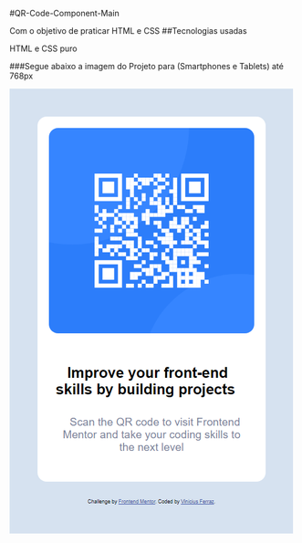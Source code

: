 #QR-Code-Component-Main

Com o objetivo de praticar HTML e CSS ##Tecnologias usadas

HTML e CSS puro

###Segue abaixo a imagem do Projeto para (Smartphones e Tablets) até 768px

![alt text](image.png)